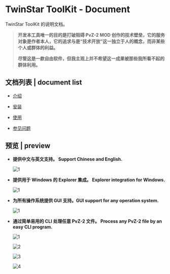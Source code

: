 # TwinStar ToolKit - Document

TwinStar ToolKit 的说明文档。

> **开发本工具唯一的目的是打破阻碍 PvZ-2 MOD 创作的技术壁垒，它的服务对象是作者本人，它的追求与是“技术开放”这一独立于人的概念，而非某些个人或群体的利益。**
> 
> **尽管这是一款自由软件，但我主观上并不希望这一成果被那些我所看不起的群体利用。**

## 文档列表 | document list

* [介绍](./chinese/introduction.md)

* [安装](./chinese/installation.md)

* [使用](./chinese/usage.md)

* [参见问题](./chinese/question.md)

## 预览 | preview

* **提供中文与英文支持。 Support Chinese and English.**
	
	![1](./image/preview/lang-1.png)

* **提供用于 Windows 的 Explorer 集成。 Explorer integration for Windows.**
	
	![1](./image/preview/wee-1.png)

* **为所有操作系统提供 GUI 支持。GUI support for any operation system.**
	
	![1](./image/preview/gui-1.png)

* **通过简单易用的 CLI 处理任意 PvZ-2 文件。 Process any PvZ-2 file by an easy CLI program.**
	
	![1](./image/preview/func-1.png)
	
	![2](./image/preview/func-2.png)
	
	![3](./image/preview/func-3.png)
	
	![4](./image/preview/func-4.png)
